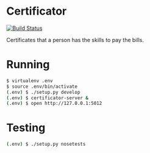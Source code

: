 Certificator
============

[![Build Status](https://travis-ci.org/cnelsonsic/Certificator.png?branch=master)](https://travis-ci.org/cnelsonsic/Certificator)

Certificates that a person has the skills to pay the bills.

# Running
```bash
$ virtualenv .env
$ source .env/bin/activate
(.env) $ ./setup.py develop
(.env) $ certificator-server &
(.env) $ open http://127.0.0.1:5012
```

# Testing
```bash
(.env) $ ./setup.py nosetests
```
